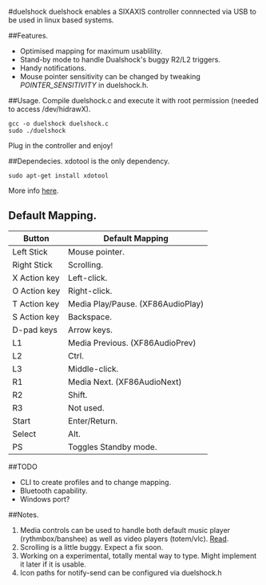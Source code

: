 #duelshock
duelshock enables a SIXAXIS controller connnected via USB to be used in linux based systems.

##Features.
* Optimised mapping for maximum usablility.
* Stand-by mode to handle Dualshock's buggy R2/L2 triggers.
* Handy notifications.
* Mouse pointer sensitivity can be changed by tweaking _POINTER_SENSITIVITY_ in duelshock.h.

##Usage.
Compile duelshock.c and execute it with root permission (needed to access /dev/hidrawX). 

    gcc -o duelshock duelshock.c  
    sudo ./duelshock

Plug in the controller and enjoy!

##Dependecies.
xdotool is the only dependency.

    sudo apt-get install xdotool

More info [here](http://www.semicomplete.com/projects/xdotool/).

## Default Mapping.
Button                |  Default Mapping
----------------------|-------------------
Left Stick            |  Mouse pointer.
Right Stick           |  Scrolling.
X Action key          |  Left-click.
O Action key          |  Right-click.
T Action key          |  Media Play/Pause. (XF86AudioPlay)
S Action key          |  Backspace.
D-pad keys            |  Arrow keys.
L1                    |  Media Previous. (XF86AudioPrev)
L2                    |  Ctrl.
L3                    |  Middle-click.
R1                    |  Media Next. (XF86AudioNext)
R2                    |  Shift.
R3                    |  Not used.
Start                 |  Enter/Return.
Select                |  Alt.
PS                    |  Toggles Standby mode.

##TODO
* CLI to create profiles and to change mapping.
* Bluetooth capability.
* Windows port?

##Notes.
1. Media controls can be used to handle both default music player (rythmbox/banshee) as well as video players (totem/vlc). [Read](http://askubuntu.com/a/424847).
2. Scrolling is a little buggy. Expect a fix soon.
3. Working on a experimental, totally mental way to type. Might implement it later if it is usable.
4. Icon paths for notify-send can be configured via duelshock.h
